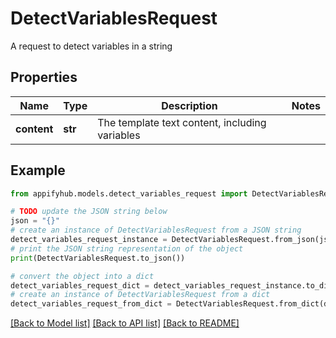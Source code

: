 # DetectVariablesRequest

A request to detect variables in a string

## Properties

Name | Type | Description | Notes
------------ | ------------- | ------------- | -------------
**content** | **str** | The template text content, including variables | 

## Example

```python
from appifyhub.models.detect_variables_request import DetectVariablesRequest

# TODO update the JSON string below
json = "{}"
# create an instance of DetectVariablesRequest from a JSON string
detect_variables_request_instance = DetectVariablesRequest.from_json(json)
# print the JSON string representation of the object
print(DetectVariablesRequest.to_json())

# convert the object into a dict
detect_variables_request_dict = detect_variables_request_instance.to_dict()
# create an instance of DetectVariablesRequest from a dict
detect_variables_request_from_dict = DetectVariablesRequest.from_dict(detect_variables_request_dict)
```
[[Back to Model list]](../README.md#documentation-for-models) [[Back to API list]](../README.md#documentation-for-api-endpoints) [[Back to README]](../README.md)


